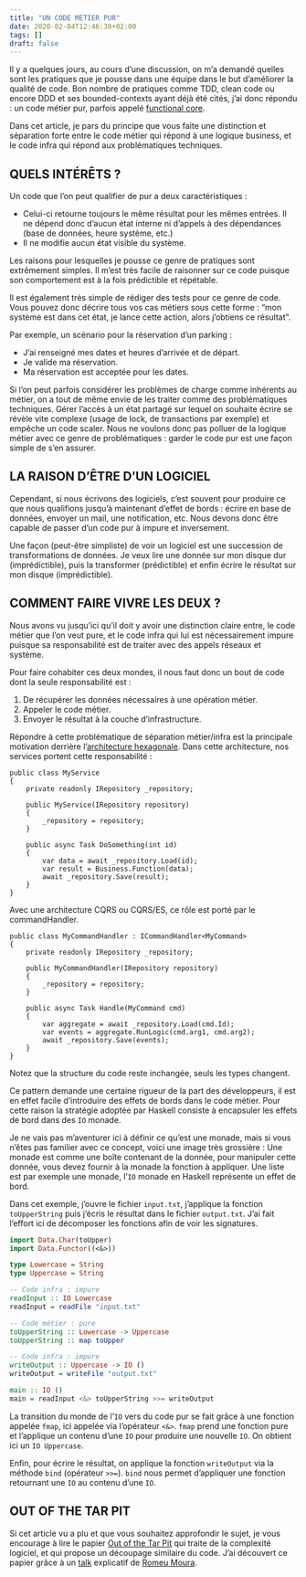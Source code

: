 ```yaml
---
title: "UN CODE MÉTIER PUR"
date: 2020-02-04T12:46:38+02:00
tags: []
draft: false
---
```


Il y a quelques jours, au cours d’une discussion, on m’a demandé quelles sont les pratiques que je pousse dans une équipe dans le but d’améliorer la qualité de code. Bon nombre de pratiques comme TDD, clean code ou encore DDD et ses bounded-contexts ayant déjà été cités, j’ai donc répondu : un code métier pur, parfois appelé [functional core](https://thinkbeforecoding.com/post/2018/01/25/functional-core).

Dans cet article, je pars du principe que vous faite une distinction et séparation forte entre le code métier qui répond à une logique business, et le code infra qui répond aux problématiques techniques.

## QUELS INTÉRÊTS ?

Un code que l’on peut qualifier de pur a deux caractéristiques :

- Celui-ci retourne toujours le même résultat pour les mêmes entrées. Il ne dépend donc d’aucun état interne ni d’appels à des dépendances (base de données, heure système, etc.)
- Il ne modifie aucun état visible du système.

Les raisons pour lesquelles je pousse ce genre de pratiques sont extrêmement simples. Il m’est très facile de raisonner sur ce code puisque son comportement est à la fois prédictible et répétable.

Il est également très simple de rédiger des tests pour ce genre de code. Vous pouvez donc décrire tous vos cas métiers sous cette forme : “mon système est dans cet état, je lance cette action, alors j’obtiens ce résultat”.

Par exemple, un scénario pour la réservation d’un parking :

- J’ai renseigné mes dates et heures d’arrivée et de départ.
- Je valide ma réservation.
- Ma réservation est acceptée pour les dates.

Si l’on peut parfois considérer les problèmes de charge comme inhérents au métier, on a tout de même envie de les traiter comme des problématiques techniques. Gérer l’accès à un état partagé sur lequel on souhaite écrire se révèle vite complexe (usage de lock, de transactions par exemple) et empêche un code scaler. Nous ne voulons donc pas polluer de la logique métier avec ce genre de problématiques : garder le code pur est une façon simple de s’en assurer.

## LA RAISON D’ÊTRE D’UN LOGICIEL

Cependant, si nous écrivons des logiciels, c’est souvent pour produire ce que nous qualifions jusqu’à maintenant d’effet de bords : écrire en base de données, envoyer un mail, une notification, etc. Nous devons donc être capable de passer d’un code pur à impure et inversement.

Une façon (peut-être simpliste) de voir un logiciel est une succession de transformations de données. Je veux lire une donnée sur mon disque dur (imprédictible), puis la transformer (prédictible) et enfin écrire le résultat sur mon disque (imprédictible).

## COMMENT FAIRE VIVRE LES DEUX ?

Nous avons vu jusqu’ici qu’il doit y avoir une distinction claire entre, le code métier que l’on veut pure, et le code infra qui lui est nécessairement impure puisque sa responsabilité est de traiter avec des appels réseaux et système.

Pour faire cohabiter ces deux mondes, il nous faut donc un bout de code dont la seule responsabilité est :

1. De récupérer les données nécessaires à une opération métier.
2. Appeler le code métier.
3. Envoyer le résultat à la couche d’infrastructure.

Répondre à cette problématique de séparation métier/infra est la principale motivation derrière l’[architecture hexagonale](https://medium.com/publicis-sapient-france). Dans cette architecture, nos services portent cette responsabilité :

```Csharp
public class MyService 
{
    private readonly IRepository _repository;

    public MyService(IRepository repository)
    {
        _repository = repository;
    }

    public async Task DoSomething(int id)
    {
        var data = await _repository.Load(id);
        var result = Business.Function(data);
        await _repository.Save(result);
    }
}
```

Avec une architecture CQRS ou CQRS/ES, ce rôle est porté par le commandHandler.

```Csharp
public class MyCommandHandler : ICommandHandler<MyCommand> 
{
    private readonly IRepository _repository;

    public MyCommandHandler(IRepository repository)
    {
        _repository = repository;
    }

    public async Task Handle(MyCommand cmd)
    {
        var aggregate = await _repository.Load(cmd.Id);
        var events = aggregate.RunLogic(cmd.arg1, cmd.arg2);
        await _repository.Save(events);
    }
}
```

Notez que la structure du code reste inchangée, seuls les types changent.

Ce pattern demande une certaine rigueur de la part des développeurs, il est en effet facile d’introduire des effets de bords dans le code métier. Pour cette raison la stratégie adoptée par Haskell consiste à encapsuler les effets de bord dans des `IO`  monade.

Je ne vais pas m’aventurer ici à définir ce qu’est une monade, mais si vous n’êtes pas familier avec ce concept, voici une image très grossière : Une monade est comme une boîte contenant de la donnée, pour manipuler cette donnée, vous devez fournir à la monade la fonction à appliquer. Une liste est par exemple une monade, l’`IO` monade en Haskell représente un effet de bord.

Dans cet exemple, j’ouvre le fichier `input.txt`, j’applique la fonction `toUpperString` puis j’écris le résultat dans le fichier `output.txt`. J’ai fait l’effort ici de décomposer les fonctions afin de voir les signatures.

```Haskell
import Data.Char(toUpper)
import Data.Functor((<&>))

type Lowercase = String
type Uppercase = String

-- Code infra : impure
readInput :: IO Lowercase
readInput = readFile "input.txt"

-- Code métier : pure
toUpperString :: Lowercase -> Uppercase
toUpperString :: map toUpper

-- Code infra : impure
writeOutput :: Uppercase -> IO ()
writeOutput = writeFile "output.txt"

main :: IO ()
main = readInput <&> toUpperString >>= writeOutput
```

La transition du monde de l’`IO` vers du code pur se fait grâce à une fonction appelée `fmap`, ici appelée via l’opérateur `<&>`. `fmap` prend une fonction pure et l’applique un contenu d’une `IO` pour produire une nouvelle `IO`. On obtient ici un `IO Uppercase`.

Enfin, pour écrire le résultat, on applique la fonction `writeOutput` via la méthode `bind` (opérateur `>>=`). `bind` nous permet d’appliquer une fonction retournant une `IO` au contenu d’une `IO`.

## OUT OF THE TAR PIT

Si cet article vu a plu et que vous souhaitez approfondir le sujet, je vous encourage à lire le papier [Out of the Tar Pit](https://curtclifton.net/papers/MoseleyMarks06a.pdf) qui traite de la complexité logiciel, et qui propose un découpage similaire du code. J’ai découvert ce papier grâce à un [talk](https://www.youtube.com/watch?v=lFiB-a3aqbE) explicatif de [Romeu Moura](https://twitter.com/malk_zameth).
